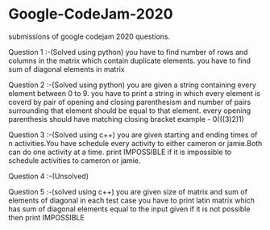 # Google-CodeJam-2020
submissions of google codejam 2020 questions.

Question 1 :-(Solved using python)
   you have to find number of rows and columns in the matrix which contain duplicate elements.
   you have to find sum of diagonal elements in matrix
   
Question 2 :-(Solved using python)
   you are given a string containing every element between 0 to 9.
   you have to print a string in which every element is coverd by pair of opening and closing parenthesism and number of pairs surrounding 
   that element should be equal to that element.
   every opening parenthesis should have matching closing bracket
   example - 0(((3)2)1)
   
Question 3 :-(Solved using c++)
  you are given starting and ending times of n activities.You have schedule every activity to either cameron or jamie.Both can do one       activity at a time.
  print IMPOSSIBLE if it is impossible to schedule activities to cameron or jamie.
   
Question 4 :-(Unsolved)

Question 5 :-(solved using c++)
   you are given size of matrix and sum of elements of diagonal in each test case
   you have to print latin matrix which has sum of diagonal elements equal to the input given
   if it is not possible then print IMPOSSIBLE
